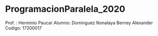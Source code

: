 # ProgramacionParalela_2020
Prof. : Herminio Paucar
Alumno: Dominguez Nonalaya Berney Alexander 
Codigo: 17200017
